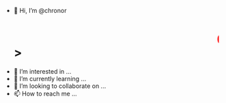 
- 👋 Hi, I’m @chronor<h1> <marquee style="color: red;">@chronor</marquee><br>>
- 👀 I’m interested in ...
- 🌱 I’m currently learning ...
- 💞️ I’m looking to collaborate on ...
- 📫 How to reach me ...
<!---
chronor/chronor is a ✨ special ✨ repository because its `README.md` (this file) appears on your GitHub profile.
You can click the Preview link to take a look at your changes.
--->


